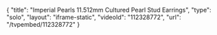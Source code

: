 {
    "title": "Imperial Pearls 11.512mm Cultured Pearl Stud Earrings",
    "type": "solo",
    "layout": "iframe-static",
    "videoId": "112328772",
    "url": "\/tvpembed\/112328772"
}